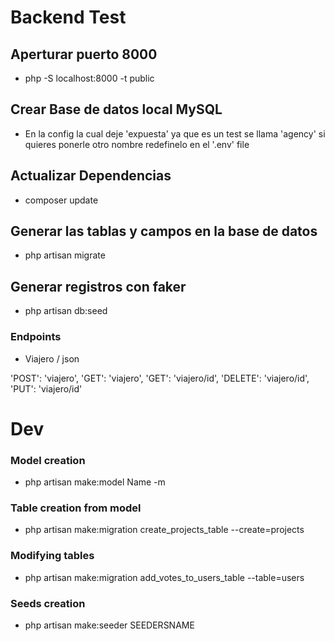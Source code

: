 # Backend Test

## Aperturar puerto 8000

* php -S localhost:8000 -t public

## Crear Base de datos local MySQL

* En la config la cual deje 'expuesta' ya que es un test se llama 'agency' si quieres ponerle otro nombre redefinelo en el '.env' file

## Actualizar Dependencias

* composer update

## Generar las tablas y campos en la base de datos

* php artisan migrate

## Generar registros con faker

* php artisan db:seed

### Endpoints

* Viajero / json

'POST': 'viajero',
'GET': 'viajero',
'GET': 'viajero/id',
'DELETE': 'viajero/id',
'PUT': 'viajero/id'

# Dev

### Model creation

* php artisan make:model Name -m

### Table creation from model

* php artisan make:migration create_projects_table --create=projects

### Modifying tables

* php artisan make:migration add_votes_to_users_table --table=users

### Seeds creation

* php artisan make:seeder SEEDERSNAME
